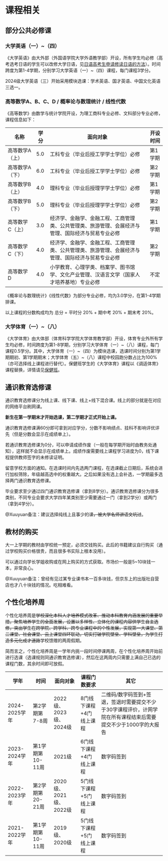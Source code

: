 # 课程相关
## 部分公共必修课
### 大学英语（一）~（四）
《大学英语》由大外部（外国语学院大学外语教学部）开设，所有学生均必修（高考选考日语的学生可以改修大学日语，见[日语高考生申请修读日语的方法](/docs/study/exam.md)）。时间跨度为第1-4学期，分别学习大学英语（一）~（四）课程，每门课程3学分。

2024级大学英语（三）开始采用模块选课：学术英语、国才英语、中国文化英语 三选一。

### 高等数学A、B、C、D / 概率论与数理统计 / 线性代数
《高等数学》由数学与统计学院开设，为理工商科专业必修、文科部分专业必修，课程信息如下：

| 名称 | 学分 | 面向对象 | 开设时间 | 
| --- | --- | --- | --- | 
| 高等数学A（上） | 5.0 | 工科专业（毕业后授工学学士学位）必修 | 第1学期 | 
| 高等数学A（下） | 6.0 | 工科专业（毕业后授工学学士学位）必修 | 第2学期 | 
| 高等数学B（上） | 4.0 | 理科专业（毕业后授理学学士学位）必修 | 第1学期 | 
| 高等数学B（下） | 5.0 | 理科专业（毕业后授理学学士学位）必修 | 第2学期 | 
| 高等数学C（上） | 3.0 | 经济学、金融学、金融工程、工商管理类、公共管理类、旅游管理、会展经济与管理、国际经济与贸易专业必修 | 第1学期 | 
| 高等数学C（下） | 4.0 | 经济学、金融学、金融工程、工商管理类、公共管理类、旅游管理、会展经济与管理、国际经济与贸易专业必修 | 第2学期 | 
| 高等数学D | 4.0 | 小学教育、心理学类、档案学、图书馆学、文化产业管理、汉语言文学（国家人才培养基地）专业必修 | 不定 | 

《概率论与数理统计》《线性代数》为部分专业必修，均为3.0学分，在第1-4学期排课。

以上课程的分数构成均为 总分 = 平时分 20% + 期中考 20% + 期末考 20%。
### 大学体育（一）~（八）
《大学体育》由大体部（体育科学学院大学体育教学部）开设，体育专业外所有学生均必修，时间跨度为第1-8学期，分别学习大学体育（一）~（八）课程，每门课程0.5学分。其中，大学体育（一）~（四）为模块选课，选课时间分别为第1学期期初、第1学期期末；大学体育（五）~（八）课程中校园跑分数占比为100%（亦可选择线上课程进行替代）。保健班学生的《大学体育》课程以《调适体育》课程替换，详情请见[保健班](/docs/study/exam.md)。

## 通识教育选修课
通识教育选修课分为线上课、线下课、线上+线下混合课。线上的部分就是在对应的网络平台刷网课。

**新生在第一学期末才开始选课，第二学期才正式开始上课。**

通识教育选修课满60分即可拿到对应学分，分数不影响绩点、挂科不影响评优评先（但是分数会显示在成绩单上）。

若通识教育选修课为0分，可以申请成绩作废（一般在每学期开始时由教务处通知），这样就不会显示在成绩单上。成绩作废需要线上课程学习进度为0，线下课程提供教师签字的未修读证明。

留意学校方面的通知。在选课时间内先选两门课程，在选课截止日期后，系统会进行加权筛除，年级越高选中的权重越大。之后如果没有选上会补选，一学期最多选择两门通识教育选修课。

毕业要求至少通过四门通识教育选修课（拿到8学分）。通识教育选修课分为很多类别，不同专业会要求大学四年某类别至少需要通过一门（拿到2学分）或两门（拿到4学分）。

@Xuuyuan备注：建议选择纯线上且事少的课<del>，被大学名师讲语文坑过</del>。

## 教材的购买
大一上学期的教材由学校统一预定，必须交钱购买。此后的书籍建议自行购买（通过学校购买价格很贵，而且很多书实际上根本没用）。

可以通过向学长学姐收购或在网上购买的方式获取。市场价一般是5~10块钱一本，非常良心。

@Xuuyuan备注：曾经有见过某专业课书本一百多块钱，但京东上的出版社自营店也才八十块钱的情况。吃相难看。

## 个性化培养周
个性化培养周是<del>学校深化本科人才培养模式改革、推动本科教育内涵发展的重要举措，聚焦培养学生的全面发展，设置以多样性、立体化的课程内容供学生自主选修，突出学生在跨学院、跨学科、跨专业课程中的个性发展，实现第一大课堂、第二课堂、社会课堂、云上课堂四环联动，切实打破学院壁垒、学科壁垒，为学生打造多元化成才道路</del>学校馈赠的两周假期。

简而言之，个性化培养周是一学年内挑一段时间停课两周，在个性化培养周开始前进行选课（选课规则同通识教育选修课），然后在这两周内只需要上满自己已选的课程门数，其余时间即可放假。

| 学年 | 时间 | 面向对象 | 课程门数要求 | 其它 | 
| --- | --- | --- | --- | --- | 
| 2024-2025学年 | 第2学期第7-8周 | 2022级、2023级、2024级 | 8门线下课程+4门线上课程 | 二维码/数字码签到+签退，签退时需要提交不少于30字课程评价，计网学院在所有课程结束后需要提交不少于1000字的大报告 | 
| 2023-2024学年 | 第1学期第10-11周 | 2021级 | 6门线下课程+4门线上课程 | 数字码签到 | 
| 2022-2023学年 | 第2学期第20-21周 | 2020级、2021级、2022级 | 5门线下课程+5门线上课程 | 数字码签到 | 
| 2021-2022学年 | 第1学期第10-11周 | 2019级、2020级 | 5门线下课程+5门线上课程 | 数字码签到 |